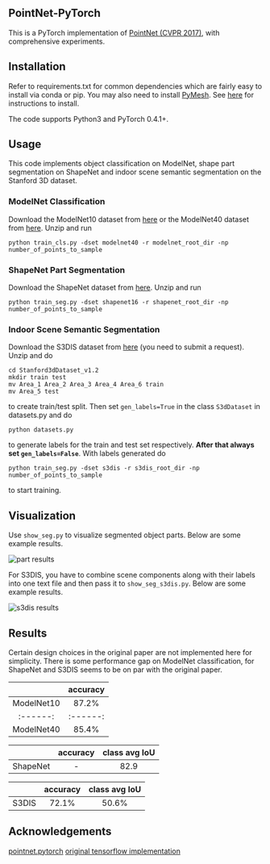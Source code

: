 ## PointNet-PyTorch

This is a PyTorch implementation of [PointNet (CVPR 2017)](https://arxiv.org/abs/1612.00593 "PointNet"), with comprehensive experiments.

## Installation

Refer to requirements.txt for common dependencies which are fairly easy to install via conda or pip. You may also need to install [PyMesh](https://github.com/PyMesh/PyMesh "PyMesh"). See [here](https://github.com/PyMesh/PyMesh#Build) for instructions to install.

The code supports Python3 and PyTorch 0.4.1+.

## Usage

This code implements object classification on ModelNet, shape part segmentation on ShapeNet and indoor scene semantic segmentation on the Stanford 3D dataset.

### ModelNet Classification

Download the ModelNet10 dataset from [here](http://3dvision.princeton.edu/projects/2014/3DShapeNets/ModelNet10.zip) or the ModelNet40 dataset from [here](https://lmb.informatik.uni-freiburg.de/resources/datasets/ORION/modelnet40_manually_aligned.tar). Unzip and run 
```
python train_cls.py -dset modelnet40 -r modelnet_root_dir -np number_of_points_to_sample
```

### ShapeNet Part Segmentation

Download the ShapeNet dataset from [here](https://shapenet.cs.stanford.edu/ericyi/shapenetcore_partanno_segmentation_benchmark_v0.zip). Unzip and run
```
python train_seg.py -dset shapenet16 -r shapenet_root_dir -np number_of_points_to_sample
```

### Indoor Scene Semantic Segmentation

Download the S3DIS dataset from [here](http://buildingparser.stanford.edu/dataset.html#Download) (you need to submit a request). Unzip and do
```
cd Stanford3dDataset_v1.2
mkdir train test
mv Area_1 Area_2 Area_3 Area_4 Area_6 train
mv Area_5 test
```
to create train/test split. Then set ```gen_labels=True``` in the class ```S3dDataset``` in datasets.py and do
```
python datasets.py
``` 
to generate labels for the train and test set respectively. __After that always set ```gen_labels=False```__. With labels generated do
```
python train_seg.py -dset s3dis -r s3dis_root_dir -np number_of_points_to_sample
```
to start training.

## Visualization

Use ```show_seg.py``` to visualize segmented object parts. Below are some example results.

![](https://ibb.co/S77z4MS "part results")

For S3DIS, you have to combine scene components along with their labels into one text file and then pass it to ```show_seg_s3dis.py```. Below are some example results.

![](https://ibb.co/Qkp8WdR "s3dis results")

## Results

Certain design choices in the original paper are not implemented here for simplicity. There is some performance gap on ModelNet classification, for ShapeNet and S3DIS seems to be on par with the original paper.

| | accuracy| 
| :------: | :------: |
| ModelNet10 | 87.2% |
| :------: | :------: |
| ModelNet40 | 85.4% |

| | accuracy | class avg IoU
| :------: | :------: | :------: |
| ShapeNet | - | 82.9|

| | accuracy | class avg IoU|
| :------: | :------: | :------: |
| S3DIS | 72.1% | 50.6% |

## Acknowledgements

[pointnet.pytorch](https://github.com/fxia22/pointnet.pytorch)
[original tensorflow implementation](https://github.com/charlesq34/pointnet)


